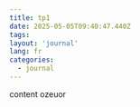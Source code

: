 ```yaml
---
title: tp1
date: 2025-05-05T09:40:47.440Z
tags:
layout: 'journal'
lang: fr
categories: 
  - journal
---
```

content ozeuor